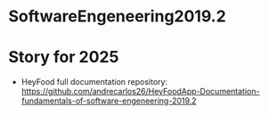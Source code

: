 # SoftwareEngeneering2019.2
# Story for 2025
- HeyFood full documentation repository: https://github.com/andrecarlos26/HeyFoodApp-Documentation-fundamentals-of-software-engeneering-2019.2
